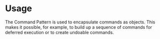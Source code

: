 # Usage
The Command Pattern is used to encapsulate commands as objects. This
makes it possible, for example, to build up a sequence of commands for deferred
execution or to create undoable commands.

